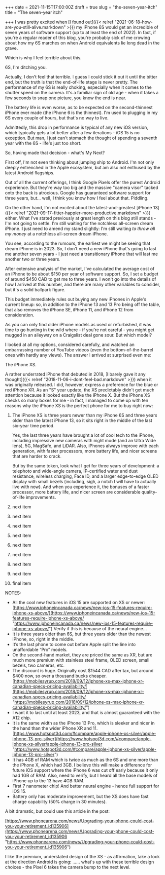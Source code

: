 +++
date = 2021-11-15T17:00:00Z
draft = true
slug = "the-seven-year-itch"
title = "The seven-year itch"

+++
I was pretty excited when [I found out]({{< relref "2021-06-18-how-are-you-still-alive.markdown" >}}) my iPhone 6S would get an incredible of seven years of software support (up to at least the end of 2022). In fact, if you're a regular reader of this blog, you're probably sick of me crowing about how my 6S marches on when Android equivalents lie long dead in the grave.

Which is why I feel terrible about this.

6S, I'm ditching you.

Actually, I don't feel that terrible. I guess I could stick it out it until the bitter end, but the truth is that the end-of-life stage is never pretty. The performance of my 6S is really choking, especially when it comes to the shutter speed on the camera. It's a familiar sign of old age - when it takes a few seconds to snap one picture, you know the end is near.

The battery life is even worse, as to be expected on the second-thinnest iPhone ever made (the iPhone 6 is the thinnest). I'm used to plugging in my 6S every couple of hours, but that's no way to live.

Admittedly, this drop in performance is typical of any new iOS version, which typically gets a lot better after a few iterations - iOS 15 is no exception. But man, I just can't stomach the thought of spending a seventh year with the 6S - life's just too short.

So, having made that decision - what's My Next?

<!--more-->

First off, I'm not even thinking about jumping ship to Android. I'm not only deeply entrenched in the Apple ecosystem, but am also not enthused by the latest Android flagships.

Out of all the current offerings, I think Google Pixels offer the purest Android experience. But they're way too big and the massive "camera visor" tacked onto the back is atrocious. Google has guaranteed software support for three years, but... well, I think you know how I feel about that. Piddling.

On the other hand, I'm not excited about the latest-and-greatest [iPhone 13]({{< relref "2021-09-17-fitter-happier-more-productive.markdown" >}}) either. What I've stated previously at great length on this blog still stands - I'm not going to settle. I'm still waiting for the notchless all-screen dream iPhone. I just need to amend my stand slightly: I'm still waiting _to throw all my money_ at a notchless all-screen dream iPhone.

You see, according to the rumours, the earliest we might be seeing that dream iPhone is in 2023. So, I don't need a new iPhone that's going to last me another seven years - I just need a transitionary iPhone that will last me another two or three years.

After extensive analysis of the market, I've calculated the average cost of an iPhone to be about $150 per year of software support. So, I set a budget of around $450 CAD to get me to three years. I won't go into the details of how I arrived at this number, and there are many other variables to consider, but it's a solid ballpark figure.

This budget immediately rules out buying any new iPhones in Apple's current lineup: so, in addition to the iPhone 13 and 13 Pro being off the table, that also removes the iPhone SE, iPhone 11, and iPhone 12 from consideration.

As you can only find older iPhone models as used or refurbished, it was time to go hunting in the wild where - if you're not careful - you might get mugged in an alleyway on a Craigslist deal gone sour. But which model?

I looked at all my options, considered carefully, and watched an embarrassing number of YouTube videos (even the bottom-of-the-barrel ones with hardly any views). The answer I arrived at surprised even me:

The iPhone XS.

A rather underrated iPhone that debuted in 2018, [I barely gave it any thought]({{< relref "2018-11-06-i-dont-feel-bad.markdown" >}}) when it was originally released. I did, however, express a preference for the blue or red iPhone XR. As an "S" year update, the XS predictably didn't get much attention because it looked exactly like the iPhone X. But the iPhone XS checks so many boxes for me - in fact, I managed to come up with ten reasons why the iPhone XS is the perfect phone for me to buy right now:

 1. The iPhone XS is three years newer than my iPhone 6S and three years older than the latest iPhone 13, so it sits right in the middle of the last six-year time period.

    Yes, the last three years have brought a lot of cool tech to the iPhone, including impressive new cameras with night mode (and an Ultra Wide lens), 5G, MagSafe, and LiDAR. Also, iPhones always improve with each generation, with faster processors, more battery life, and nicer screens that are harder to crack.

    But by the same token, look what I get for three years of development: a telephoto and wide-angle camera, IP-certified water and dust resistance, wireless charging, Face ID, and a larger edge-to-edge OLED display with small bezels (including, sigh, a notch I will have to actually live with now). And when you experience it, the bonuses of a faster processor, more battery life, and nicer screen are considerable quality-of-life improvements.
 2. next item
 3. next item
 4. next item
 5. next item
 6. next item
 7. next item
 8. next item
 9. next item
10. final item

NOTES:

* All the cool new features in iOS 15 are supported on XS or newer: [https://www.iphoneincanada.ca/news/new-ios-15-features-require-iphone-xs-above/](https://www.iphoneincanada.ca/news/new-ios-15-features-require-iphone-xs-above/ "https://www.iphoneincanada.ca/news/new-ios-15-features-require-iphone-xs-above/") Verify if this is because of the neural engine...
* It is three years older than 6S, but three years older than the newest iPhone, so, right in the middle.
* It’s the last phone to come out before Apple split the line into unaffordable “Pro” models.
* On the second-hand market, they are priced the same as XR, but are much more premium with stainless steel frame, OLED screen, small bezels, two cameras, etc.
* The discount is huge. Originally cost $1544 CAD after tax, but around $400 now, so over a thousand bucks cheaper. [https://mobilesyrup.com/2018/09/12/iphone-xs-max-iphone-xr-canadian-specs-pricing-availability/](https://mobilesyrup.com/2018/09/12/iphone-xs-max-iphone-xr-canadian-specs-pricing-availability/ "https://mobilesyrup.com/2018/09/12/iphone-xs-max-iphone-xr-canadian-specs-pricing-availability/")
* I want it to last until at least 2023, and that is almost guaranteed with the A12 chip.
* It is the same width as the iPhone 13 Pro, which is sleeker and nicer in the hand than the wider iPhone XR and 11. [https://www.hotspot3d.com/#compare/apple-iphone-xs-silver/apple-iphone-13-pro-silver](https://www.hotspot3d.com/#compare/apple-iphone-xs-silver/apple-iphone-13-pro-silver "https://www.hotspot3d.com/#compare/apple-iphone-xs-silver/apple-iphone-13-pro-silver")
* It has 4GB of RAM which is twice as much as the 6S and one more than the iPhone X, which had 3GB. I believe this will make a difference for future iOS support where the iPhone 6 was cut off early because it only had 1GB of RAM. Also, need to verify, but I heard all the base models of iPhone up to the 13 have 4GB RAM.
* First 7 nanometer chip! And better neural engine - hence full support for iOS 15.
* Battery only has moderate improvement, but the XS does have fast charge capability (50% charge in 30 minutes).

A bit dramatic, but could use this article in the post:

[https://www.phonearena.com/news/Upgrading-your-phone-could-cost-you-your-retirement_id135906](https://www.phonearena.com/news/Upgrading-your-phone-could-cost-you-your-retirement_id135906 "https://www.phonearena.com/news/Upgrading-your-phone-could-cost-you-your-retirement_id135906")

I like the premium, understated design of the XS - as affirmation, take a look at the direction Android is going: ...... what's up with these terrible design choices - the Pixel 6 takes the camera bump to the next level.